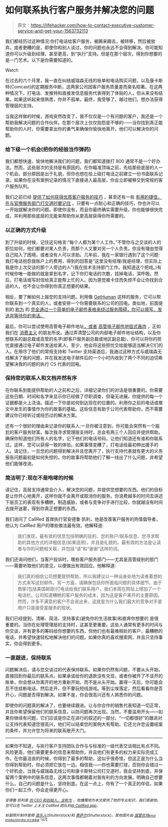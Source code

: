 # 如何联系执行客户服务并解决您的问题

> 原文：<https://lifehacker.com/how-to-contact-executive-customer-service-and-get-your-1563732113>

我们都经历过这种情况:你打电话给客户服务，被踢来踢去，被转移，然后被放弃。或者更糟的是，即使你和别人谈过，你的问题也永远不会得到解决。你可能知道你可以升级到经理，甚至更高，到“执行”支持。但是在那个层次，得到你想要的是一门艺术。以下是你需要知道的。

Watch

在过去的六个月里，我一直在纠结威瑞森无线的账单和电话购买问题，以及康卡斯特(Comcast)的定期服务中断，这两家公司因客户服务质量差而臭名昭著。在这两种情况下，打电话、发推特和直接发信息服务代表得到了体贴的人，但从来没有结果。如果这听起来很熟悉，你并不孤单。最终，我受够了，越过他们，想办法获得管理层的支持。

当我这样做的时候，游戏突然改变了，我不仅仅是一个有问题的客户，我还是一个帮助我解决问题的合作伙伴。在那个层次上仅仅抱怨是不够的——当你找到真正能帮助你的人时，你需要拿出你的勇气来确保你愉快地离开，他们可以解决你的问题。

### 给下级一个机会(把你的经验当作弹药)

我们都想快速、愉快地解决我们的问题，我们都知道拨打 800 通常不是一个好办法。然而，这些层次的支持是有原因的。在你瞄准顶端之前，先给那些底层的人一个机会。部分原因是出于礼貌，但你也想在给上级打电话之前建立一份书面联系记录。如果你在没有案例记录的情况下直接进入最高层，你会立即被移交到常规的客户服务队列。

我们之前已经 [提供了如何获得优质客户服务的技巧](http://lifehacker.com/how-to-get-great-customer-service-without-losing-your-c-570727938) ，甚至还有一些 [有用的捷径，在与官僚服务部门打交道时要记住](http://lifehacker.com/use-these-customer-service-shortcuts-to-stop-wasting-ti-5899839) 。只要有一点耐心和正确的技巧，你也许可以一开始就解决你的问题。即使你没有，而且你最终确实需要升级，你也能够很快完成，并利用那些底层的无能来帮助你从更高层获得你所需要的。

### 以正确的方式升级

到了升级的时候，记住这句格言:“每个人都为某个人工作。”不管你与之交谈的人的职位如何，他们都要对某人负责，而那个人又要对另一个人负责。你没有理由觉得自己陷入了困境，或者没有人可以求助。几年前，我在一家银行遇到了这个问题:我打电话抱怨我账户上的费用，得到的回答是“这里没有经理/我是经理，但实际上我是你上次交谈的那个人旁边的人”(我在技术支持部门工作。我知道这个把戏。)有时候你唯一能做的就是拿到名字，记下你打电话的次数，挂掉电话，深呼吸。然后，打电话或写封信给真正能帮上忙的人。因为感觉被卡住而失控不会让你找到合适的人，也不会让你得到你真正想要的结果。

相反，要了解如何上报您的支持问题。利用像 [GetHuman](http://gethuman.com/) 这样的服务，它可以帮你联系到一个真实的人，或者安排一个你需要联系的公司的回电。类似地，前面提到的 [称为](http://callred.com/) 的 [完全通过一个简单的电子邮件表格来绕过服务障碍，你可以填写、发送并等待你的电话。](http://lifehacker.com/callred-gets-you-help-from-companies-terrible-at-custom-1561087994)

最后，你可以尝试使用高管电子邮件地址[，或者](http://lifehacker.com/use-executive-email-addresses-to-get-around-customer-se-5954641) [高管电子邮件地毯式轰炸](http://consumerist.com/2007/05/11/how-to-launch-an-executive-email-carpet-bomb/) ，正如我们在 [消费主义](http://consumerist.com/) 的朋友所说。通过弄清楚公司的内部电子邮件地址结构，以及你想联系的副总裁或高管的名字(即客户服务副总裁或地区副总裁)，你可以将你的担忧直接通过电子邮件发送给某人，至少，他会将这些担忧交给能够适当解决它们的人。在用尽了他们的常规支持和 Twitter 支持渠道后，我通过这种方式与威瑞森无线解决了我的问题，并在我发送电子邮件后的一个小时内收到了两个不同的迫切希望解决我的问题的执行 CS 代表的回电。

### 保持您的联系人和文档井然有序

在你联系到能提供帮助的人之前和之后，详细记录你们的对话是很重要的。你需要这些日期、时间和名字来显示你已经做了尽职调查，但毫无进展。你提供的每一个证据都是火上浇油。描述一下你是如何到达现在的位置的。利用你之前的电话或推文中发生的事情作为你的故事的基础。这些信息有助于公司代表帮助你，而不需要建议你已经听过或经历过的解决方案。

还有一个很好的理由来记录你的联系人:一旦你被注意到，你可能会突然有一个尴尬的客户服务财富。每次我寻求管理层支持时，总会有两三个人回应并提供帮助。确保你知道他们所有人的名字，记下他们的电话号码，让他们知道还有谁和你联系过。这样，您可以获得一致的体验。如果事情变糟了，打电话给最初伸出援手的人。请记住，一旦您的问题得到解决并且您离开了，执行支持代表就有更大的义务报告问题最初是如何失控的。你的故事将帮助他们了解一线出了什么问题，并希望他们能够改进。

### 简洁明了:现在不是咆哮的时候

请记住，高层支持通常会介入，解决您的问题，并提供您想要的东西。他们的目标是让你开心地离开，这样你就不会离开或取消你的服务。你浪费越多的时间去讲述下层员工的表现有多糟糕，制造威胁，或者与竞争对手进行比较，你就越没有时间去拨开迷雾，得到你真正想要的东西。

我们询问了 CallRed 首席执行官安德鲁·凯利，他是改善客户服务的热情倡导者，他认为 CallRed 用户的哪些做法最有效。他解释道:

> 我们发现，最有效的信息包括明确的目的、您的账户/联系信息、您寻求帮助的其他方式的详细信息(如果适用)，并且是礼貌的。最有效的方法是让读者与你的问题相关联，并包括“请”和“谢谢”这样的词。

我们还询问他们，当客户投诉时，哪些客户服务部门——尤其是高管级别的部门——需要听取他们的意见，以便做出有效回应。他解释道:

> 我们真的相信公司想要提供帮助，所以我建议以一种设身处地为读者着想的方式来写这封邮件。另一方面，请确保包括你所面临问题的具体细节。由于商家(包括美国邮政)打电话给我们联系用户，我们本周在网站上增加了一个电话栏。公司知道糟糕的客户服务的成本，因为这是客户离开的主要原因。然而，许多不满意的客户不会说出来，这就是为什么我们最大的竞争对手是用户只是接受差服务的现状。

我们已经提到，清晰、简洁、坚持事实(避免你的生活故事)和直奔你想要的 是很重要的。当你在处理管理层的支持时，这甚至更重要。这些人通常有更多的时间与你交谈，并有更多的筹码给你想要的东西，但他们也有最难相处的客户，最糟糕的电话，并希望快速轻松地解决他们的问题。如果你真的喜欢搜索网，并且只坚持事实，你会得到更多。

### 一直跟进，保持联系

问题解决后，请与您交谈过的代表保持联系。如果你仍然有问题，不要从头开始，直接回到你最后的联系点。如果承诺给你的退款没有兑现，或者你被开了不该开的账单，你会想从你离开的地方重新开始，而不是从头开始。赢得一天后，你可能会忍不住挂断电话，然后走开，但不要玩短线游戏。等到尘埃落定，然后看看你是否开心，问题是否得到解决。如果不是，你会很高兴还有人熟悉你的问题。

即使你的问题真的解决了，也要继续跟进。让与你合作的销售代表知道一切正常，并且你希望保留他们的联系信息，以防问题再次出现。当然，不要滥用开头——如果你继续有问题，它们应该是你正在进行的叙述的一部分。“一切都很好”的跟进对让支持代表知道您很高兴，他们可以结束您的案例大有帮助。它还允许您设置结案的条件，并允许您为将来的联系敞开大门。

* * *

如果你不知道，与执行客户支持团队合作与与标准的一级代表交谈相比有点不同。风险更高，他们需要更多的信息来帮助你，并且他们有更多的权力来实际完成工作。在你最沮丧的时候，你得到了最多的帮助，这似乎很奇怪，但这正是为什么当你得到帮助时，你必须把它放在一边。相信我——你也需要打球，否则你会错过一个好机会。当我与威瑞森无线公司和康卡斯特公司打交道时，我会坚持到底，并保留两个案例中的联系信息，这两次事情都朝着对我有利的方向发展。明确自己想要什么，自己的问题是什么，坚持到底。在这一点上，你有了一个真正的伴侣，如果你们一起工作，你会走得更开心。

<small>*安德鲁·凯利是*</small> [<small>*的 CEO 和创始人，全称为*</small>](https://www.callred.com/) <small>*。他慷慨地为本文提供了他的专业知识，我们感谢他。您可以在 Twitter 上关注 CallRed 团队的*</small>[<small>*@ CallRed app*</small>](http://twitter.com/callredapp)<small>*。*</small>

<small>*标题照片制作使用*</small> [<small>*音乐人*</small>](http://www.shutterstock.com/pic.mhtml?id=131506826&src=id)<small>*(Shutterstock)和*</small> [<small>*费萨尔*</small>](http://www.shutterstock.com/pic.mhtml?id=119170036&src=id)<small>*(Shutterstock)。其他图片由*</small> [<small>*国营农场*</small>](https://www.flickr.com/photos/statefarm/8163895040/)<small>*[<small>*emsi production*</small>](https://www.flickr.com/photos/emsiproduction/7977962094)<small>*<small></small>*[<small>劳拉·布兰肯希普</small>](https://www.flickr.com/photos/lorda/449428013/)</small>* <small></small> <small>T87】</small></small>

<small></small>